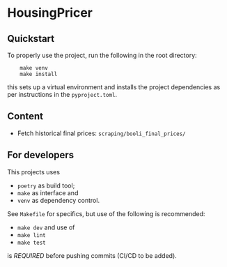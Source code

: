 # HousingPricer
## Quickstart
To properly use the project, run the following in the root directory:
```
    make venv
    make install
```
this sets up a virtual environment and installs the project dependencies as per instructions in the `pyproject.toml`.

## Content
* Fetch historical final prices: `scraping/booli_final_prices/`


## For developers
This projects uses
* `poetry` as build tool;
* `make` as interface and
* `venv` as dependency control.

See `Makefile` for specifics, but use of the following is recommended:
* `make dev`
and use of
* `make lint`
* `make test`

is _REQUIRED_ before pushing commits (CI/CD to be added).